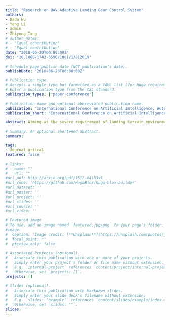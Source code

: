 ```yaml
---
title: "Research on UAV Adaptive Landing Gear Control System"
authors:
- Dada Hu
- Yang Li
- admin
- Zhiyong Tang
# author_notes:
# - "Equal contribution"
# - "Equal contribution"
date: "2018-06-20T00:00:00Z"
doi: "10.1088/1742-6596/1061/1/012019"

# Schedule page publish date (NOT publication's date).
publishDate: "2018-06-20T00:00:00Z"

# Publication type.
# Accepts a single type but formatted as a YAML list (for Hugo requirements).
# Enter a publication type from the CSL standard.
publication_types: ["paper-conference"]

# Publication name and optional abbreviated publication name.
publication: "International Conference on Artificial Intelligence, Automation and Control Technologies (AIACT 2018)"
publication_short: "International Conference on Artificial Intelligence, Automation and Control Technologies (AIACT 2018)"

abstract: Aiming at the severe requirement of landing terrain environment for UAVs, especially large UAVs, an adaptive landing gear is designed in this paper. The control system and PID controller based on attitude feedback, height feedback, and force feedback are designed synthetically using high precision force sensor, attitude sensor, and laser ranging sensor. The SIMULINK model is built in MATLAB and debugged in the actual system. The simulation and physical experiments show that the control system in this paper has the characteristics of good control robustness and fast response speed, which provides a beneficial attempt for the engineering application of adaptive landing gear.

# Summary. An optional shortened abstract.
summary: 

tags:
- Journal artical
featured: false

# links:
# - name: ""
#   url: ""
#url_pdf: http://arxiv.org/pdf/1512.04133v1
#url_code: 'https://github.com/HugoBlox/hugo-blox-builder'
#url_dataset: ''
#url_poster: ''
#url_project: ''
#url_slides: ''
#url_source: ''
#url_video: ''

# Featured image
# To use, add an image named `featured.jpg/png` to your page's folder. 
#image:
#  caption: 'Image credit: [**Unsplash**](https://unsplash.com/photos/jdD8gXaTZsc)'
#  focal_point: ""
#  preview_only: false

# Associated Projects (optional).
#   Associate this publication with one or more of your projects.
#   Simply enter your project's folder or file name without extension.
#   E.g. `internal-project` references `content/project/internal-project/index.md`.
#   Otherwise, set `projects: []`.
projects: []

# Slides (optional).
#   Associate this publication with Markdown slides.
#   Simply enter your slide deck's filename without extension.
#   E.g. `slides: "example"` references `content/slides/example/index.md`.
#   Otherwise, set `slides: ""`.
slides: 
---
```



